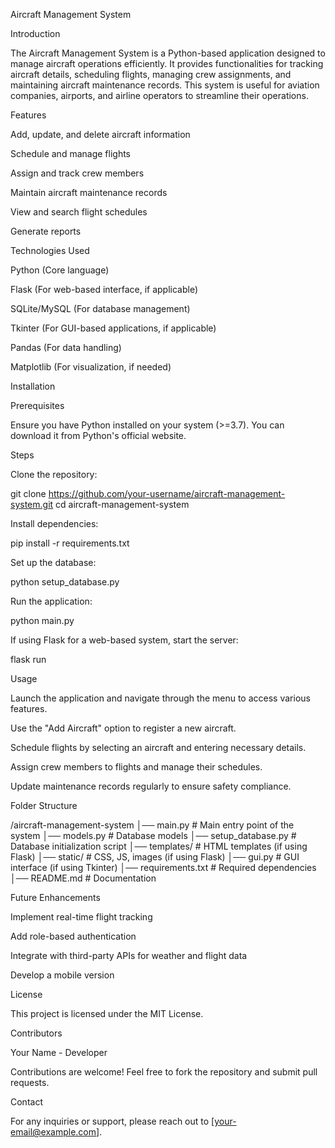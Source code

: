 Aircraft Management System

Introduction

The Aircraft Management System is a Python-based application designed to manage aircraft operations efficiently. It provides functionalities for tracking aircraft details, scheduling flights, managing crew assignments, and maintaining aircraft maintenance records. This system is useful for aviation companies, airports, and airline operators to streamline their operations.

Features

Add, update, and delete aircraft information

Schedule and manage flights

Assign and track crew members

Maintain aircraft maintenance records

View and search flight schedules

Generate reports

Technologies Used

Python (Core language)

Flask (For web-based interface, if applicable)

SQLite/MySQL (For database management)

Tkinter (For GUI-based applications, if applicable)

Pandas (For data handling)

Matplotlib (For visualization, if needed)

Installation

Prerequisites

Ensure you have Python installed on your system (>=3.7). You can download it from Python's official website.

Steps

Clone the repository:

git clone https://github.com/your-username/aircraft-management-system.git
cd aircraft-management-system

Install dependencies:

pip install -r requirements.txt

Set up the database:

python setup_database.py

Run the application:

python main.py

If using Flask for a web-based system, start the server:

flask run

Usage

Launch the application and navigate through the menu to access various features.

Use the "Add Aircraft" option to register a new aircraft.

Schedule flights by selecting an aircraft and entering necessary details.

Assign crew members to flights and manage their schedules.

Update maintenance records regularly to ensure safety compliance.

Folder Structure

/aircraft-management-system
│── main.py                # Main entry point of the system
│── models.py              # Database models
│── setup_database.py      # Database initialization script
│── templates/             # HTML templates (if using Flask)
│── static/                # CSS, JS, images (if using Flask)
│── gui.py                 # GUI interface (if using Tkinter)
│── requirements.txt       # Required dependencies
│── README.md              # Documentation

Future Enhancements

Implement real-time flight tracking

Add role-based authentication

Integrate with third-party APIs for weather and flight data

Develop a mobile version

License

This project is licensed under the MIT License.

Contributors

Your Name - Developer

Contributions are welcome! Feel free to fork the repository and submit pull requests.

Contact

For any inquiries or support, please reach out to [your-email@example.com].
